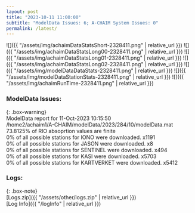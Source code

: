 ```yaml
---
layout: post
title: "2023-10-11 11:00:00"
subtitle: "ModelData Issues: 6; A-CHAIM System Issues: 0"
permalink: /latest/
---
```


![]({{ "/assets/img/achaimDataStatsShort-2328411.png" | relative_url }})
![]({{ "/assets/img/achaimDataStatsLong00-2328411.png" | relative_url }})
![]({{ "/assets/img/achaimDataStatsLong01-2328411.png" | relative_url }})
![]({{ "/assets/img/achaimDataStatsLong02-2328411.png" | relative_url }})
![]({{ "/assets/img/modelDataDataStats-2328411.png" | relative_url }})
![]({{ "/assets/img/modelDataStationStats-2328411.png" | relative_url }})
![]({{ "/assets/img/achaimRunTime-2328411.png" | relative_url }})


### ModelData Issues:  
  
{: .box-warning}  
 ModelData report for 11-Oct-2023 10:15:50   
 /home2/achaim1/A-CHAIM/modelData/2023/284/10/modelData.mat   
 73.8125% of RIO absoprtion values are finite   
 0% of all possible stations for IONO were downloaded. x1191   
 0% of all possible stations for JASON were downloaded. x8   
 0% of all possible stations for SENTINEL were downloaded. x494   
 0% of all possible stations for KASI were downloaded. x5703   
 0% of all possible stations for KARTVERKET were downloaded. x5412   
  


### Logs:  
  
{: .box-note}  
[Logs.zip]({{ "/assets/other/logs.zip" | relative_url }})  
[Log Info]({{ "/logInfo" | relative_url }})  
